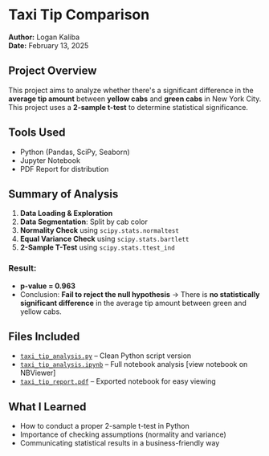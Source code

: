 # Taxi Tip Comparison
**Author:** Logan Kaliba  
**Date:** February 13, 2025

## Project Overview
This project aims to analyze whether there's a significant difference in the **average tip amount** between **yellow cabs** and **green cabs** in New York City. This project uses a **2-sample t-test** to determine statistical significance.

## Tools Used
- Python (Pandas, SciPy, Seaborn)
- Jupyter Notebook
- PDF Report for distribution

## Summary of Analysis
1. **Data Loading & Exploration**
2. **Data Segmentation**: Split by cab color
3. **Normality Check** using `scipy.stats.normaltest`
4. **Equal Variance Check** using `scipy.stats.bartlett`
5. **2-Sample T-Test** using `scipy.stats.ttest_ind`

### Result:
- **p-value = 0.963**
- Conclusion: **Fail to reject the null hypothesis** → There is **no statistically significant difference** in the average tip amount between green and yellow cabs.

## Files Included
- [`taxi_tip_analysis.py`](./taxi_tip_analysis.py) – Clean Python script version
- [`taxi_tip_analysis.ipynb`](https://nbviewer.org/github/lkaliba/Data_Analysis_Portfolio/blob/main/taxi_tip_analysis/taxi_tip_analysis.ipynb) – Full notebook analysis [view notebook on NBViewer]    
- [`taxi_tip_report.pdf`](https://raw.githubusercontent.com/lkaliba/Data_Analysis_Portfolio/main/taxi_tip_analysis/taxi_tip_report.pdf
) – Exported notebook for easy viewing   

## What I Learned
- How to conduct a proper 2-sample t-test in Python  
- Importance of checking assumptions (normality and variance)  
- Communicating statistical results in a business-friendly way

